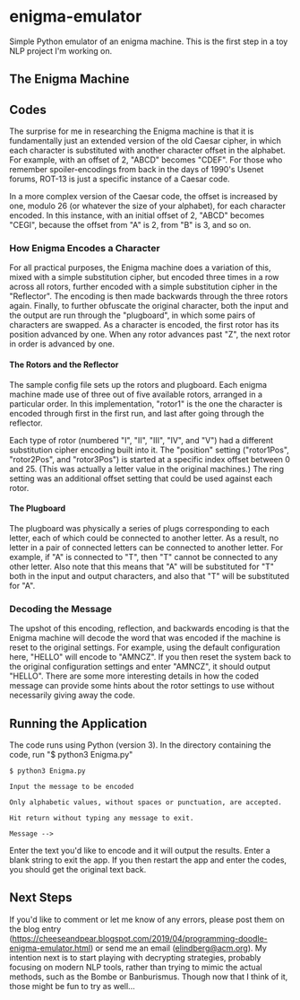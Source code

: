 # enigma-emulator
Simple Python emulator of an enigma machine. This is the first step in a toy NLP project I'm working on.

## The Enigma Machine
## Codes
The surprise for me in researching the Enigma machine is that it is fundamentally just an extended version of the old Caesar cipher, in which each character is substituted with another character offset in the alphabet. For example, with an offset of 2, "ABCD" becomes "CDEF". For those who remember spoiler-encodings from back in the days of 1990's Usenet forums, ROT-13 is just a specific instance of a Caesar code.

In a more complex version of the Caesar code, the offset is increased by one, modulo 26 (or whatever the size of your alphabet), for each character encoded. In this instance, with an initial offset of 2, "ABCD" becomes "CEGI", because the offset from "A" is 2, from "B" is 3, and so on. 

### How Enigma Encodes a Character
For all practical purposes, the Enigma machine does a variation of this, mixed with a simple substitution cipher, but encoded three times in a row across all rotors, further encoded with a simple substitution cipher in the "Reflector". The encoding is then made backwards through the three rotors again. Finally, to further obfuscate the original character, both the input and the output are run through the "plugboard", in which some pairs of characters are swapped. As a character is encoded, the first rotor has its position advanced by one. When any rotor advances past "Z", the next rotor in order is advanced by one.

#### The Rotors and the Reflector
The sample config file sets up the rotors and plugboard. Each enigma machine made use of three out of five available rotors, arranged in a particular order. In this implementation, "rotor1" is the one the character is encoded through first in the first run, and last after going through the reflector.

Each type of rotor (numbered "I", "II", "III", "IV", and "V") had a different substitution cipher encoding built into it. The "position" setting ("rotor1Pos", "rotor2Pos", and "rotor3Pos") is started at a specific index offset between 0 and 25. (This was actually a letter value in the original machines.) The ring setting was an additional offset setting that could be used against each rotor.

#### The Plugboard
The plugboard was physically a series of plugs corresponding to each letter, each of which could be connected to another letter. As a result, no letter in a pair of connected letters can be connected to another letter. For example, if "A" is connected to "T", then "T" cannot be connected to any other letter. Also note that this means that "A" will be substituted for "T" both in the input and output characters, and also that "T" will be substituted for "A".

### Decoding the Message
The upshot of this encoding, reflection, and backwards encoding is that the Enigma machine will decode the word that was encoded if the machine is reset to the original settings. For example, using the default configuration here, "HELLO" will encode to "AMNCZ". If you then reset the system back to the original configuration settings and enter "AMNCZ", it should output "HELLO". There are some more interesting details in how the coded message can provide some hints about the rotor settings to use without necessarily giving away the code.

## Running the Application
The code runs using Python (version 3). In the directory containing the code, run "$ python3 Enigma.py"

`$ python3 Enigma.py`

`Input the message to be encoded`

`Only alphabetic values, without spaces or punctuation, are accepted.`

`Hit return without typing any message to exit.`

`Message -->`

Enter the text you'd like to encode and it will output the results. Enter a blank string to exit the app. If you then restart the app and enter the codes, you should get the original text back.

## Next Steps
If you'd like to comment or let me know of any errors, please post them on the blog entry (https://cheeseandpear.blogspot.com/2019/04/programming-doodle-enigma-emulator.html) or send me an email (elindberg@acm.org). My intention next is to start playing with decrypting strategies, probably focusing on modern NLP tools, rather than trying to mimic the actual methods, such as the Bombe or Banburismus. Though now that I think of it, those might be fun to try as well...
